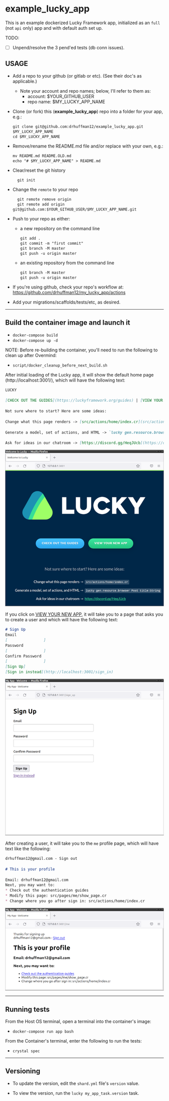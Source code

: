 # example_lucky_app

This is an example dockerized Lucky Framework app, initialized as an `full` (not `api` only) app and with default auth set up.

TODO:
- [ ] Unpend/resolve the 3 pend'ed tests (db conn issues).

## USAGE

* Add a repo to your github (or gitlab or etc). (See their doc's as applicable.)
  * Note your account and repo names; below, I'll refer to them as:
    * account: $YOUR_GITHUB_USER
    * repo name: $MY_LUCKY_APP_NAME

* Clone (or fork) this (**example_lucky_app**) repo into a folder for your app, e.g.:
  ```
  git clone git@github.com:drhuffman12/example_lucky_app.git $MY_LUCKY_APP_NAME
  cd $MY_LUCKY_APP_NAME
  ```

* Remove/rename the README.md file and/or replace with your own, e.g.:
  ```
  mv README.md README.OLD.md
  echo "# $MY_LUCKY_APP_NAME" > README.md
  ```

* Clear/reset the git history
  ```
    git init
  ```

* Change the `remote` to your repo
  ```
    git remote remove origin
    git remote add origin git@github.com:$YOUR_GITHUB_USER/$MY_LUCKY_APP_NAME.git
  ```
* Push to your repo as either:
    * a new repository on the command line
      ```
      git add .
      git commit -m "first commit"
      git branch -M master
      git push -u origin master
      ```
    * an existing repository from the command line
      ```
      git branch -M master
      git push -u origin master
      ```

* If you're using github, check your repo's workflow at: https://github.com/drhuffman12/my_lucky_app/actions

* Add your migrations/scaffolds/tests/etc, as desired.

---
## Build the container image and launch it
* `docker-compose build`
* `docker-compose up -d`

NOTE: Before re-building the container, you'll need to run the following to clean up after Overmind:

* `script/docker_cleanup_before_next_build.sh`

After initial loading of the Lucky app, it will show the default home page (http://localhost:3001/), which will have the following text:

```markdown
LUCKY

[CHECK OUT THE GUIDES](https://luckyframework.org/guides) | [VIEW YOUR NEW APP](http://localhost:3001/sign_up)

Not sure where to start? Here are some ideas:

Change what this page renders -> [src/actions/home/index.cr](src/actions/home/index.cr)

Generate a model, set of actions, and HTML -> `lucky gen.resource.browser Post title:String`

Ask for ideas in our chatroom -> [https://discord.gg/HeqJUcb](https://discord.gg/HeqJUcb)
```

![docs/example_lucky_app.home_page.png](docs/example_lucky_app.home_page.png)

If you click on [VIEW YOUR NEW APP](http://localhost:3001/sign_up), it will take you to a page that asks you to create a user and which will have the following text:

```markdown
# Sign Up
Email
[                ]
Password
[                ]
Confirm Password
[                ]
[Sign Up]
[Sign in instead](http://localhost:3001/sign_in)
```

![docs/example_lucky_app.sign_up.png](docs/example_lucky_app.sign_up.png)

After creating a user, it will take you to the `me` profile page, which will have text like the following:

```markdown
drhuffman12@gmail.com - Sign out

# This is your profile

Email: drhuffman12@gmail.com
Next, you may want to:
* Check out the authentication guides
* Modify this page: src/pages/me/show_page.cr
* Change where you go after sign in: src/actions/home/index.cr
```

![docs/example_lucky_app.me.png](docs/example_lucky_app.me.png)

---
## Running tests

From the Host OS terminal, open a terminal into the container's image:
* `docker-compose run app bash`

From the Container's terminal, enter the following to run the tests:
* `crystal spec`

---
## Versioning

* To update the version, edit the `shard.yml` file's `version` value.

* To view the version, run the `lucky my_app_task.version` task.
